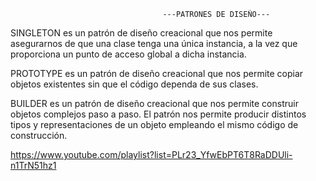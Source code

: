                                       ---PATRONES DE DISEÑO---

SINGLETON es un patrón de diseño creacional que nos permite asegurarnos de que una clase tenga una única instancia,
a la vez que proporciona un punto de acceso global a dicha instancia.

PROTOTYPE es un patrón de diseño creacional que nos permite copiar objetos existentes sin que el código dependa
de sus clases.

BUILDER es un patrón de diseño creacional que nos permite construir objetos complejos paso a paso. El patrón nos 
permite producir distintos tipos y representaciones de un objeto empleando el mismo código de construcción. 




https://www.youtube.com/playlist?list=PLr23_YfwEbPT6T8RaDDUli-n1TrN51hz1
